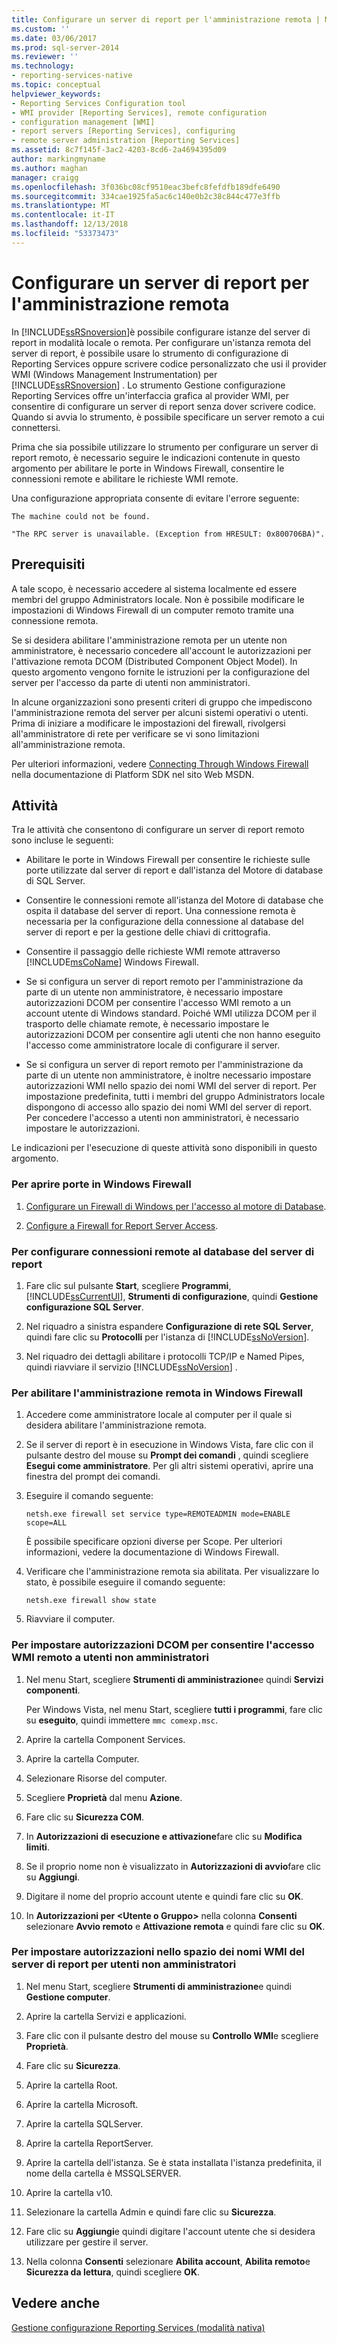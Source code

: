 ```yaml
---
title: Configurare un server di report per l'amministrazione remota | Microsoft Docs
ms.custom: ''
ms.date: 03/06/2017
ms.prod: sql-server-2014
ms.reviewer: ''
ms.technology:
- reporting-services-native
ms.topic: conceptual
helpviewer_keywords:
- Reporting Services Configuration tool
- WMI provider [Reporting Services], remote configuration
- configuration management [WMI]
- report servers [Reporting Services], configuring
- remote server administration [Reporting Services]
ms.assetid: 8c7f145f-3ac2-4203-8cd6-2a4694395d09
author: markingmyname
ms.author: maghan
manager: craigg
ms.openlocfilehash: 3f036bc08cf9510eac3befc8fefdfb189dfe6490
ms.sourcegitcommit: 334cae1925fa5ac6c140e0b2c38c844c477e3ffb
ms.translationtype: MT
ms.contentlocale: it-IT
ms.lasthandoff: 12/13/2018
ms.locfileid: "53373473"
---
```

# <a name="configure-a-report-server-for-remote-administration"></a>Configurare un server di report per l'amministrazione remota
  In [!INCLUDE[ssRSnoversion](../../includes/ssrsnoversion-md.md)]è possibile configurare istanze del server di report in modalità locale o remota. Per configurare un'istanza remota del server di report, è possibile usare lo strumento di configurazione di Reporting Services oppure scrivere codice personalizzato che usi il provider WMI (Windows Management Instrumentation) per [!INCLUDE[ssRSnoversion](../../includes/ssrsnoversion-md.md)] . Lo strumento Gestione configurazione Reporting Services offre un'interfaccia grafica al provider WMI, per consentire di configurare un server di report senza dover scrivere codice. Quando si avvia lo strumento, è possibile specificare un server remoto a cui connettersi.  
  
 Prima che sia possibile utilizzare lo strumento per configurare un server di report remoto, è necessario seguire le indicazioni contenute in questo argomento per abilitare le porte in Windows Firewall, consentire le connessioni remote e abilitare le richieste WMI remote.  
  
 Una configurazione appropriata consente di evitare l'errore seguente:  
  
 `The machine could not be found.`  
  
 `"The RPC server is unavailable. (Exception from HRESULT: 0x800706BA)".`  
  
## <a name="prerequisites"></a>Prerequisiti  
 A tale scopo, è necessario accedere al sistema localmente ed essere membri del gruppo Administrators locale. Non è possibile modificare le impostazioni di Windows Firewall di un computer remoto tramite una connessione remota.  
  
 Se si desidera abilitare l'amministrazione remota per un utente non amministratore, è necessario concedere all'account le autorizzazioni per l'attivazione remota DCOM (Distributed Component Object Model). In questo argomento vengono fornite le istruzioni per la configurazione del server per l'accesso da parte di utenti non amministratori.  
  
 In alcune organizzazioni sono presenti criteri di gruppo che impediscono l'amministrazione remota del server per alcuni sistemi operativi o utenti. Prima di iniziare a modificare le impostazioni del firewall, rivolgersi all'amministratore di rete per verificare se vi sono limitazioni all'amministrazione remota.  
  
 Per ulteriori informazioni, vedere [Connecting Through Windows Firewall](https://go.microsoft.com/fwlink/?LinkId=63615) nella documentazione di Platform SDK nel sito Web MSDN.  
  
## <a name="tasks"></a>Attività  
 Tra le attività che consentono di configurare un server di report remoto sono incluse le seguenti:  
  
-   Abilitare le porte in Windows Firewall per consentire le richieste sulle porte utilizzate dal server di report e dall'istanza del Motore di database di SQL Server.  
  
-   Consentire le connessioni remote all'istanza del Motore di database che ospita il database del server di report. Una connessione remota è necessaria per la configurazione della connessione al database del server di report e per la gestione delle chiavi di crittografia.  
  
-   Consentire il passaggio delle richieste WMI remote attraverso [!INCLUDE[msCoName](../../includes/msconame-md.md)] Windows Firewall.  
  
-   Se si configura un server di report remoto per l'amministrazione da parte di un utente non amministratore, è necessario impostare autorizzazioni DCOM per consentire l'accesso WMI remoto a un account utente di Windows standard. Poiché WMI utilizza DCOM per il trasporto delle chiamate remote, è necessario impostare le autorizzazioni DCOM per consentire agli utenti che non hanno eseguito l'accesso come amministratore locale di configurare il server.  
  
-   Se si configura un server di report remoto per l'amministrazione da parte di un utente non amministratore, è inoltre necessario impostare autorizzazioni WMI nello spazio dei nomi WMI del server di report. Per impostazione predefinita, tutti i membri del gruppo Administrators locale dispongono di accesso allo spazio dei nomi WMI del server di report. Per concedere l'accesso a utenti non amministratori, è necessario impostare le autorizzazioni.  
  
 Le indicazioni per l'esecuzione di queste attività sono disponibili in questo argomento.  
  
### <a name="to-open-ports-in-windows-firewall"></a>Per aprire porte in Windows Firewall  
  
1.  [Configurare un Firewall di Windows per l'accesso al motore di Database](../../database-engine/configure-windows/configure-a-windows-firewall-for-database-engine-access.md).  
  
2.  [Configure a Firewall for Report Server Access](configure-a-firewall-for-report-server-access.md).  
  
### <a name="to-configure-remote-connections-to-the-report-server-database"></a>Per configurare connessioni remote al database del server di report  
  
1.  Fare clic sul pulsante **Start**, scegliere **Programmi**, [!INCLUDE[ssCurrentUI](../../includes/sscurrentui-md.md)], **Strumenti di configurazione**, quindi **Gestione configurazione SQL Server**.  
  
2.  Nel riquadro a sinistra espandere **Configurazione di rete SQL Server**, quindi fare clic su **Protocolli** per l'istanza di [!INCLUDE[ssNoVersion](../../includes/ssnoversion-md.md)].  
  
3.  Nel riquadro dei dettagli abilitare i protocolli TCP/IP e Named Pipes, quindi riavviare il servizio [!INCLUDE[ssNoVersion](../../includes/ssnoversion-md.md)] .  
  
### <a name="to-enable-remote-administration-in-windows-firewall"></a>Per abilitare l'amministrazione remota in Windows Firewall  
  
1.  Accedere come amministratore locale al computer per il quale si desidera abilitare l'amministrazione remota.  
  
2.  Se il server di report è in esecuzione in Windows Vista, fare clic con il pulsante destro del mouse su **Prompt dei comandi** , quindi scegliere **Esegui come amministratore**. Per gli altri sistemi operativi, aprire una finestra del prompt dei comandi.  
  
3.  Eseguire il comando seguente:  
  
    ```  
    netsh.exe firewall set service type=REMOTEADMIN mode=ENABLE scope=ALL  
    ```  
  
     È possibile specificare opzioni diverse per Scope. Per ulteriori informazioni, vedere la documentazione di Windows Firewall.  
  
4.  Verificare che l'amministrazione remota sia abilitata. Per visualizzare lo stato, è possibile eseguire il comando seguente:  
  
    ```  
    netsh.exe firewall show state  
    ```  
  
5.  Riavviare il computer.  
  
### <a name="to-set-dcom-permissions-to-enable-remote-wmi-access-for-non-administrators"></a>Per impostare autorizzazioni DCOM per consentire l'accesso WMI remoto a utenti non amministratori  
  
1.  Nel menu Start, scegliere **Strumenti di amministrazione**e quindi **Servizi componenti**.  
  
     Per Windows Vista, nel menu Start, scegliere **tutti i programmi**, fare clic su **eseguito**, quindi immettere `mmc comexp.msc`.  
  
2.  Aprire la cartella Component Services.  
  
3.  Aprire la cartella Computer.  
  
4.  Selezionare Risorse del computer.  
  
5.  Scegliere **Proprietà** dal menu **Azione**.  
  
6.  Fare clic su **Sicurezza COM**.  
  
7.  In **Autorizzazioni di esecuzione e attivazione**fare clic su **Modifica limiti**.  
  
8.  Se il proprio nome non è visualizzato in **Autorizzazioni di avvio**fare clic su **Aggiungi**.  
  
9. Digitare il nome del proprio account utente e quindi fare clic su **OK**.  
  
10. In **Autorizzazioni per \<Utente o Gruppo>** nella colonna **Consenti** selezionare **Avvio remoto** e **Attivazione remota** e quindi fare clic su **OK**.  
  
### <a name="to-set-permissions-on-the-report-server-wmi-namespace-for-non-administrators"></a>Per impostare autorizzazioni nello spazio dei nomi WMI del server di report per utenti non amministratori  
  
1.  Nel menu Start, scegliere **Strumenti di amministrazione**e quindi **Gestione computer**.  
  
2.  Aprire la cartella Servizi e applicazioni.  
  
3.  Fare clic con il pulsante destro del mouse su **Controllo WMI**e scegliere **Proprietà**.  
  
4.  Fare clic su **Sicurezza**.  
  
5.  Aprire la cartella Root.  
  
6.  Aprire la cartella Microsoft.  
  
7.  Aprire la cartella SQLServer.  
  
8.  Aprire la cartella ReportServer.  
  
9. Aprire la cartella dell'istanza. Se è stata installata l'istanza predefinita, il nome della cartella è MSSQLSERVER.  
  
10. Aprire la cartella v10.  
  
11. Selezionare la cartella Admin e quindi fare clic su **Sicurezza**.  
  
12. Fare clic su **Aggiungi**e quindi digitare l'account utente che si desidera utilizzare per gestire il server.  
  
13. Nella colonna **Consenti** selezionare **Abilita account**, **Abilita remoto**e **Sicurezza da lettura**, quindi scegliere **OK**.  
  
## <a name="see-also"></a>Vedere anche  
 [Gestione configurazione Reporting Services &#40;modalità nativa&#41;](../../sql-server/install/reporting-services-configuration-manager-native-mode.md)  
  
  
